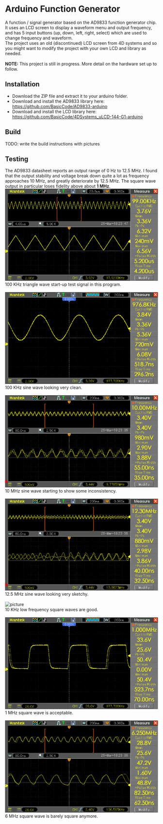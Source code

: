 # Arduino Function Generator

A function / signal generator based on the AD9833 function generator chip. It uses an LCD screen to display a waveform menu and output frequency, and has 5 input buttons (up, down, left, right, select) which are 
used to change frequency and waveform.<br>
The project uses an old (discontinued) LCD screen from 4D systems and so you might want to modify the project with your own LCD and library as needed.<br>
<br>
**NOTE:** This project is still in progress. More detail on the hardware set up to follow.

## Installation
* Download the ZIP file and extract it to your arduino folder.
* Download and install the AD9833 library here: https://github.com/BasicCode/AD9833-arduino
* Download and install the LCD library here: https://github.com/BasicCode/4DSystems_uLCD-144-G1-arduino

## Build
TODO: write the build instructions with pictures

## Testing
The AD9833 datasheet reports an output range of 0 Hz to 12.5 MHz. I found that the output stability and voltage break down quite a lot as frequency approaches 10 MHz, and greatly deteriorate by 12.5 MHz.
The square wave output in particular loses fidelity above about **1 MHz**.<br>
![picture](images/100khz-triangle-wave.png)<br>
100 KHz triangle wave start-up test signal in this program.<br><br>
![picture](images/100khz-sine-wave.png)<br>
100 KHz sine wave looking very clean.<br><br>
![picture](images/10mhz-sine-wave.png)<br>
10 MHz sine wave starting to show some inconsistency.<br><br>
![picture](images/12mhz-sine-wave.png)<br>
12.5 MHz sine wave looking very sketchy.<br><br>
![picture](images/10khz-square-wave.png)<br>
10 KHz low frequency square waves are good.<br><br>
![picture](images/1mhz-square-wave.png)<br>
1 MHz square wave is acceptable.<br><br>
![picture](images/6mhz-square-wave.png)<br>
6 MHz square wave is barely square anymore.<br>
